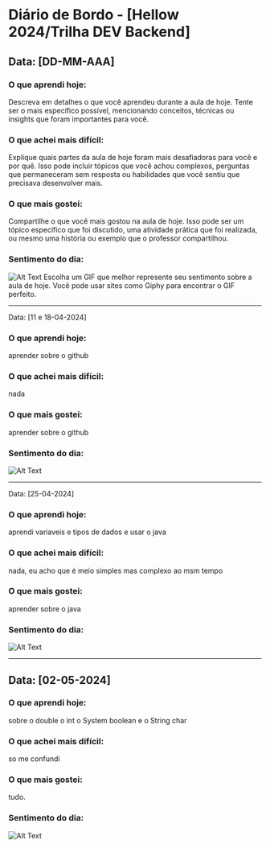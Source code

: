 # Diário de Bordo - [Hellow 2024/Trilha DEV Backend]

## Data: [DD-MM-AAA]

### O que aprendi hoje:
Descreva em detalhes o que você aprendeu durante a aula de hoje. Tente ser o mais específico possível, mencionando conceitos, técnicas ou insights que foram importantes para você.

### O que achei mais difícil:
Explique quais partes da aula de hoje foram mais desafiadoras para você e por quê. Isso pode incluir tópicos que você achou complexos, perguntas que permaneceram sem resposta ou habilidades que você sentiu que precisava desenvolver mais.

### O que mais gostei:
Compartilhe o que você mais gostou na aula de hoje. Isso pode ser um tópico específico que foi discutido, uma atividade prática que foi realizada, ou mesmo uma história ou exemplo que o professor compartilhou.

### Sentimento do dia:
![Alt Text](URL_DO_GIF)
Escolha um GIF que melhor represente seu sentimento sobre a aula de hoje. Você pode usar sites como Giphy para encontrar o GIF perfeito.

---
Data: [11 e 18-04-2024]

### O que aprendi hoje:
aprender sobre o github

### O que achei mais difícil:
nada
### O que mais gostei:
aprender sobre o github

### Sentimento do dia:
![Alt Text](https://media0.giphy.com/media/v1.Y2lkPTc5MGI3NjExdHB6dWZsejE1bGY3bHNtNGN4YXQxZGdvMmpndXh5cjhwa2xoYnljciZlcD12MV9pbnRlcm5hbF9naWZfYnlfaWQmY3Q9Zw/AjTbbjwPr1kZiuoYmX/giphy.gif)

---
Data: [25-04-2024]

### O que aprendi hoje:
aprendi variaveis e tipos de dados e usar o java 

### O que achei mais difícil:
nada, eu acho que é meio simples mas complexo ao msm tempo
### O que mais gostei:
aprender sobre o java 

### Sentimento do dia:
![Alt Text](https://media1.tenor.com/m/vXgJEPq9IlsAAAAd/shy-dog-shy-shiba.gif)


 ---
  ## Data: [02-05-2024]

### O que aprendi hoje:
sobre o double o int o System boolean e o String char

### O que achei mais difícil:
so me confundi 

### O que mais gostei:
tudo.

### Sentimento do dia:
![Alt Text](https://media1.tenor.com/m/bgBQwUxX8VkAAAAC/cat-meme-laughing-gif.gif)

